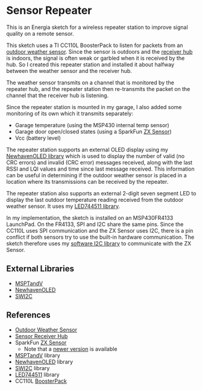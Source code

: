 Sensor Repeater
===============

This is an Energia sketch for a wireless repeater station to improve signal quality on a remote sensor.

This sketch uses a TI CC110L BoosterPack to listen for packets from an [outdoor weather sensor][1]. Since the sensor is outdoors and the [receiver hub][2] is indoors, the signal is often weak or garbled when it is received by the hub. So I created this repeater station and installed it about halfway between the weather sensor and the receiver hub.

The weather sensor transmits on a channel that is monitored by the repeater hub, and the repeater station then re-transmits the packet on the channel that the receiver hub is listening.

Since the repeater station is mounted in my garage, I also added some  monitoring of its own which it transmits separately:
- Garage temperature (using the MSP430 internal temp sensor)
- Garage door open/closed states (using a SparkFun [ZX Sensor][3])
- Vcc (battery level)

The repeater station supports an external OLED display using my [NewhavenOLED library][5] which is used to display the number of valid (no CRC errors) and invalid (CRC error) messages received, along with the last RSSI and LQI values and time since last message received. This information can be useful in determining if the outdoor weather sensor is placed in a location where its transmissions can be received by the repeater.

The repeater station also supports an external 2-digit seven segment LED to display the last outdoor temperature reading received from the outdoor weather sensor. It uses my [LED744511 library][9].

In my implementation, the sketch is installed on an MSP430FR4133 LaunchPad.  On the FR4133, SPI and I2C share the same pins. Since the CC110L uses SPI communication and the ZX Sensor uses I2C, there is a pin conflict if both sensors try to use the built-in hardware communication.  The sketch therefore uses my [software I2C library][6] to communicate with the ZX Sensor.

External Libraries
------------------
- [MSPTandV][4]
- [NewhavenOLED][5]
- [SWI2C][6]



References
----------
+ [Outdoor Weather Sensor][1]
+ [Sensor Receiver Hub][2]
+ SparkFun [ZX Sensor][3]
  + Note that a [newer version][7] is available
+ [MSPTandV][4] library
+ [NewhavenOLED][5] library
+ [SWI2C][6] library
+ [LED744511][9] library
+ CC110L [BoosterPack][8]

[1]: https://github.com/Andy4495/Outdoor-Weather-Sensor
[2]: https://github.com/Andy4495/Wireless-Sensor-Receiver-Hub
[3]: https://www.sparkfun.com/products/retired/12780
[4]: https://github.com/Andy4495/mspTandV
[5]: https://github.com/Andy4495/NewhavenOLED
[6]: https://github.com/Andy4495/SWI2C
[7]: https://www.sparkfun.com/products/13162
[8]: http://www.ti.com/tool/430BOOST-CC110L
[9]: https://github.com/Andy4495/LED744511
